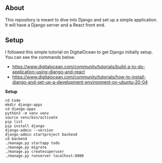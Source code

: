 
## About
This repository is meant to dive into Django and set up a simple application. It will have a Django server and a React front end.

## Setup
I followed this simple tutorial on DigitalOcean to get Django initially setup. You can see the commands below.
- https://www.digitalocean.com/community/tutorials/build-a-to-do-application-using-django-and-react
- https://www.digitalocean.com/community/tutorials/how-to-install-django-and-set-up-a-development-environment-on-ubuntu-20-04

**Setup**
```
cd Code
mkdir django-apps
cd django-apps
python3 -m venv venv
source venv/bin/activate
pip list
pip install django
django-admin --version
django-admin startproject backend
cd backend
./manage.py startapp todo
./manage.py migrate
./manage.py createsuperuser
./manage.py runserver localhost:8000
```
